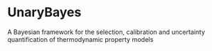 # UnaryBayes
A Bayesian framework for the selection, calibration and uncertainty quantification of thermodynamic property models
